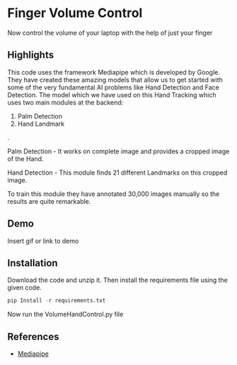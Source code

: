 
# Finger Volume Control

Now control the volume of your laptop with the help of just your finger


## Highlights

This code uses the framework Mediapipe which is developed by Google. They have created these amazing models that allow us to get started with some of the very fundamental AI problems like Hand Detection and Face Detection. The model which we have used on this Hand Tracking which uses two main modules at the backend:

1) Palm Detection
2) Hand Landmark

.

Palm Detection - It works on complete image and provides a cropped image of the Hand.

Hand Detection - This module finds 21 different Landmarks on this cropped image.

To train this module they have annotated 30,000 images manually so the results are quite remarkable.





## Demo

Insert gif or link to demo


## Installation

Download the code and unzip it.
Then install the requirements file using the given code.

```python
pip Install -r requirements.txt
```

   Now run the VolumeHandControl.py file 
## References

 - [Mediapipe](https://google.github.io/mediapipe/solutions/hands)


